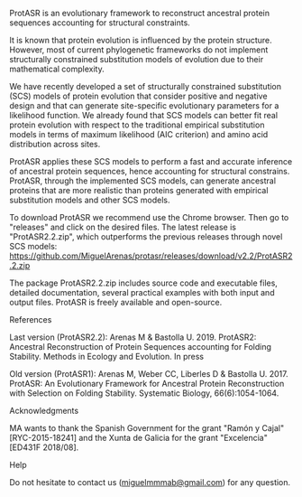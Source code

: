 ProtASR is an evolutionary framework to reconstruct ancestral protein sequences accounting for structural constraints.

It is known that protein evolution is influenced by the protein structure. However, most of current phylogenetic frameworks do not implement structurally constrained substitution models of evolution due to their mathematical complexity.

We have recently developed a set of structurally constrained substitution (SCS) models of protein evolution that consider positive and negative design and that can generate site-specific evolutionary parameters for a likelihood function. We already found that SCS models can better fit real protein evolution with respect to the traditional empirical substitution models in terms of maximum likelihood (AIC criterion) and amino acid distribution across sites.

ProtASR applies these SCS models to perform a fast and accurate inference of ancestral protein sequences, hence accounting for structural constrains. ProtASR, through the implemented SCS models, can generate ancestral proteins that are more realistic than proteins generated with empirical substitution models and other SCS models.


To download ProtASR we recommend use the Chrome browser. Then go to "releases" and click on the desired files. The latest release is "ProtASR2.2.zip", which outperforms the previous releases through novel SCS models: https://github.com/MiguelArenas/protasr/releases/download/v2.2/ProtASR2.2.zip 


The package ProtASR2.2.zip includes source code and executable files, detailed documentation, several practical examples with both input and output files.
ProtASR is freely available and open-source.


References

Last version (ProtASR2.2): 
Arenas M & Bastolla U. 2019. ProtASR2: Ancestral Reconstruction of Protein Sequences accounting for Folding Stability. Methods in Ecology and Evolution. In press

Old version (ProtASR1): 
Arenas M, Weber CC, Liberles D & Bastolla U. 2017. ProtASR: An Evolutionary Framework for Ancestral Protein Reconstruction with Selection on Folding Stability. Systematic Biology, 66(6):1054-1064.


Acknowledgments

MA wants to thank the Spanish Government for the grant "Ramón y Cajal" [RYC-2015-18241] and the Xunta de Galicia for the grant "Excelencia" [ED431F 2018/08].


Help

Do not hesitate to contact us (miguelmmmab@gmail.com) for any question.
